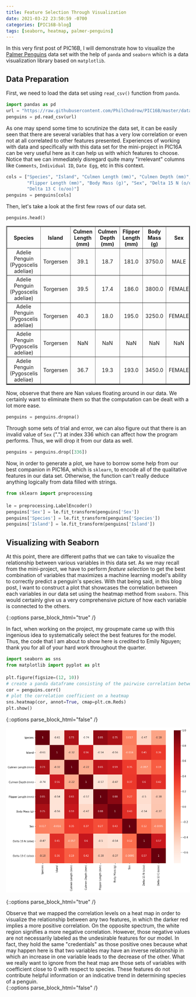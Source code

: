 ```yaml
---
title: Feature Selection Through Visualization
date: 2021-03-22 23:50:59 -0700
categories: [PIC16B-blog]
tags: [seaborn, heatmap, palmer-penguins]
---
```

In this very first post of PIC16B, I will demonstrate how to visualize the [Palmer Penguins](https://raw.githubusercontent.com/PhilChodrow/PIC16B/master/datasets/palmer_penguins.csv) data set with the help of ``panda`` and ``seaborn`` which is a data visualization library based on ``matplotlib``.

## Data Preparation
First, we need to load the data set using ``read_csv()`` function from ``panda``.


```python
import pandas as pd
url = "https://raw.githubusercontent.com/PhilChodrow/PIC16B/master/datasets/palmer_penguins.csv"
penguins = pd.read_csv(url)
```

As one may spend some time to scrutinize the data set, it can be easily seen that there are several variables that has a very low correlation or even not at all correlated to other features presented. Experiences of working with data and specifically with this data set for the mini-project in PIC16A can be very useful here as it can help us with which features to choose. Notice that we can immediately disregard quite many "irrelevant" columns like ``Comments``, ``Individual ID``, ``Date Egg``, etc in this context.


```python
cols = ["Species", "Island", "Culmen Length (mm)", "Culmen Depth (mm)",
        "Flipper Length (mm)", "Body Mass (g)", "Sex", "Delta 15 N (o/oo)",
        "Delta 13 C (o/oo)"]
penguins = penguins[cols]
```

Then, let's take a look at the first few rows of our data set.


```python
penguins.head()
```




<div>
<style scoped>
    .dataframe tbody tr th:only-of-type {
        vertical-align: middle;
    }

    .dataframe tbody tr th {
        vertical-align: top;
    }

    .dataframe thead th {
        text-align: center;
    }
</style>
<table border="2" class="dataframe">
  <thead>
    <tr style="text-align: center;">
      <th>Species</th>
      <th>Island</th>
      <th>Culmen Length (mm)</th>
      <th>Culmen Depth (mm)</th>
      <th>Flipper Length (mm)</th>
      <th>Body Mass (g)</th>
      <th>Sex</th>
      <th>Delta 15 N (o/oo)</th>
      <th>Delta 13 C (o/oo)</th>
    </tr>
  </thead>
  <tbody>
    <tr align="center">
      <td>Adelie Penguin (Pygoscelis adeliae)</td>
      <td>Torgersen</td>
      <td>39.1</td>
      <td>18.7</td>
      <td>181.0</td>
      <td>3750.0</td>
      <td>MALE</td>
      <td>NaN</td>
      <td>NaN</td>
    </tr>
    <tr align="center">
      <td>Adelie Penguin (Pygoscelis adeliae)</td>
      <td>Torgersen</td>
      <td>39.5</td>
      <td>17.4</td>
      <td>186.0</td>
      <td>3800.0</td>
      <td>FEMALE</td>
      <td>8.94956</td>
      <td>-24.69454</td>
    </tr>
    <tr align="center">
      <td>Adelie Penguin (Pygoscelis adeliae)</td>
      <td>Torgersen</td>
      <td>40.3</td>
      <td>18.0</td>
      <td>195.0</td>
      <td>3250.0</td>
      <td>FEMALE</td>
      <td>8.36821</td>
      <td>-25.33302</td>
    </tr>
    <tr align="center">
      <td>Adelie Penguin (Pygoscelis adeliae)</td>
      <td>Torgersen</td>
      <td>NaN</td>
      <td>NaN</td>
      <td>NaN</td>
      <td>NaN</td>
      <td>NaN</td>
      <td>NaN</td>
      <td>NaN</td>
    </tr>
    <tr align="center">
      <td>Adelie Penguin (Pygoscelis adeliae)</td>
      <td>Torgersen</td>
      <td>36.7</td>
      <td>19.3</td>
      <td>193.0</td>
      <td>3450.0</td>
      <td>FEMALE</td>
      <td>8.76651</td>
      <td>-25.32426</td>
    </tr>
  </tbody>
</table>
</div>



Now, observe that there are Nan values floating around in our data. We certainly want to eliminate them so that the computation can be dealt with a lot more ease.


```python
penguins = penguins.dropna()
```

Through some sets of trial and error, we can also figure out that there is an invalid value of ``Sex`` (".") at index 336 which can affect how the program performs. Thus, we will drop it from our data as well.


```python
penguins = penguins.drop([336])
```

Now, in order to generate a plot, we have to borrow some help from our best companion in PIC16A, which is ``sklearn``, to encode all of the qualitative features in our data set. Otherwise, the function can't really deduce anything logically from data filled with strings.


```python
from sklearn import preprocessing
 
le = preprocessing.LabelEncoder()
penguins['Sex'] = le.fit_transform(penguins['Sex'])
penguins['Species'] = le.fit_transform(penguins['Species'])
penguins['Island'] = le.fit_transform(penguins['Island'])
```

## Visualizing with **Seaborn**

At this point, there are different paths that we can take to visualize the relationship between various variables in this data set. As we may recall from the mini-project, we have to perform *feature selection* to get the best combination of variables that maximizes a machine learning model's ability to correctly predict a penguin's species. With that being said, in this blog post, I want to construct a plot that showcases the correlation between each variables in our data set using the heatmap method from ``seaborn``. This would certainly give us a very comprehensive picture of how each variable is connected to the others.


{::options parse_block_html="true" /}
<div class="got-help">
In fact, when working on the project, my groupmate came up with this ingenious idea to systematically select the best features for the model. Thus, the code that I am about to show here is credited to Emily Nguyen; thank you for all of your hard work throughout the quarter.


```python
import seaborn as sns
from matplotlib import pyplot as plt

plt.figure(figsize=(12, 10))
# create a panda dataframe consisting of the pairwise correlation between all variables
cor = penguins.corr()
# plot the correlation coefficient on a heatmap
sns.heatmap(cor, annot=True, cmap=plt.cm.Reds)
plt.show()
```
</div>
{::options parse_block_html="false" /}

    
![png](/images/2021-03-22-homework0_files/2021-03-22-homework0_15_0.png)
    


{::options parse_block_html="true" /}
<div class="gave-help">
Observe that we mapped the correlation levels on a heat map in order to visualize the relationship between any two features, in which the darker red implies a more positive correlation. On the opposite spectrum, the white region signifies a more negative correlation. However, those negative values are not necessarily labeled as the undesirable features for our model. In fact, they hold the same "credentials" as those positive ones because what may happen here is that two variables may have an inverse relationship in which an increase in one variable leads to the decrease of the other. What we really want to ignore from the heat map are those sets of variables with coefficient close to 0 with respect to species. These features do not contribute helpful information or an indicative trend in determining species of a penguin.
</div>
{::options parse_block_html="false" /}
